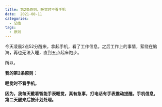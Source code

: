 ```yaml
---
title: 第2条原则，睡觉时不看手机
date:  2021-08-11
categories:
  - 总结
tags:
  - 原则
---
```


今天凌晨2点52分醒来，拿起手机，看了工作信息。之后工作上的事情，萦绕在脑海，再也无法入睡，直到五点起床跑步。

所以，

**我的第2条原则：**

**睡觉时不看手机。**

**因为，我每天戴着智能手表睡觉，真有急事，打电话有手表震动提醒。手机信息，第二天醒来后按计划处理。**